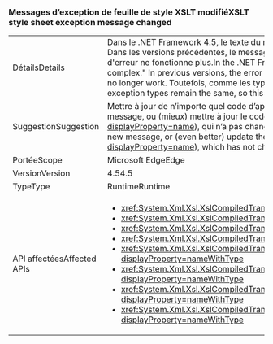 ### <a name="xslt-style-sheet-exception-message-changed"></a><span data-ttu-id="0a7a7-101">Messages d’exception de feuille de style XSLT modifié</span><span class="sxs-lookup"><span data-stu-id="0a7a7-101">XSLT style sheet exception message changed</span></span>

|   |   |
|---|---|
|<span data-ttu-id="0a7a7-102">Détails</span><span class="sxs-lookup"><span data-stu-id="0a7a7-102">Details</span></span>|<span data-ttu-id="0a7a7-103">Dans le .NET Framework 4.5, le texte du message d’erreur lorsqu’un fichier XSLT est trop complexe est &quot;la feuille de style est trop complexe.&quot; Dans les versions précédentes, le message d’erreur a été &quot;erreur de compilation XSLT.&quot; Le code d'application qui dépend du texte du message d'erreur ne fonctionne plus.</span><span class="sxs-lookup"><span data-stu-id="0a7a7-103">In the .NET Framework 4.5, the text of the error message when an XSLT file is too complex is &quot;The style sheet is too complex.&quot; In previous versions, the error message was &quot;XSLT compile error.&quot; Application code that depends on the text of the error message will no longer work.</span></span> <span data-ttu-id="0a7a7-104">Toutefois, comme les types d’exception restent les mêmes, cette modification ne devrait pas avoir d’impact réel.</span><span class="sxs-lookup"><span data-stu-id="0a7a7-104">However, the exception types remain the same, so this change should have no real impact.</span></span>|
|<span data-ttu-id="0a7a7-105">Suggestion</span><span class="sxs-lookup"><span data-stu-id="0a7a7-105">Suggestion</span></span>|<span data-ttu-id="0a7a7-106">Mettre à jour de n’importe quel code d’application, selon le message d’exception à partir de cette condition d’erreur pour attendre le nouveau message, ou (mieux) mettre à jour le code de façon à dépendre uniquement le type d’exception (<xref:System.Xml.Xsl.XsltException?displayProperty=name>), qui n’a pas changé.</span><span class="sxs-lookup"><span data-stu-id="0a7a7-106">Update any app code depending on the exception message from this error condition to expect the new message, or (even better) update the code to depend only on the exception type (<xref:System.Xml.Xsl.XsltException?displayProperty=name>), which has not changed.</span></span>|
|<span data-ttu-id="0a7a7-107">Portée</span><span class="sxs-lookup"><span data-stu-id="0a7a7-107">Scope</span></span>|<span data-ttu-id="0a7a7-108">Microsoft Edge</span><span class="sxs-lookup"><span data-stu-id="0a7a7-108">Edge</span></span>|
|<span data-ttu-id="0a7a7-109">Version</span><span class="sxs-lookup"><span data-stu-id="0a7a7-109">Version</span></span>|<span data-ttu-id="0a7a7-110">4.5</span><span class="sxs-lookup"><span data-stu-id="0a7a7-110">4.5</span></span>|
|<span data-ttu-id="0a7a7-111">Type</span><span class="sxs-lookup"><span data-stu-id="0a7a7-111">Type</span></span>|<span data-ttu-id="0a7a7-112">Runtime</span><span class="sxs-lookup"><span data-stu-id="0a7a7-112">Runtime</span></span>|
|<span data-ttu-id="0a7a7-113">API affectées</span><span class="sxs-lookup"><span data-stu-id="0a7a7-113">Affected APIs</span></span>|<ul><li><xref:System.Xml.Xsl.XslCompiledTransform.Load(System.String)?displayProperty=nameWithType></li><li><xref:System.Xml.Xsl.XslCompiledTransform.Load(System.Type)?displayProperty=nameWithType></li><li><xref:System.Xml.Xsl.XslCompiledTransform.Load(System.Xml.XmlReader)?displayProperty=nameWithType></li><li><xref:System.Xml.Xsl.XslCompiledTransform.Load(System.Xml.XPath.IXPathNavigable)?displayProperty=nameWithType></li><li><xref:System.Xml.Xsl.XslCompiledTransform.Load(System.Reflection.MethodInfo,System.Byte[],System.Type[])?displayProperty=nameWithType></li><li><xref:System.Xml.Xsl.XslCompiledTransform.Load(System.String,System.Xml.Xsl.XsltSettings,System.Xml.XmlResolver)?displayProperty=nameWithType></li><li><xref:System.Xml.Xsl.XslCompiledTransform.Load(System.Xml.XmlReader,System.Xml.Xsl.XsltSettings,System.Xml.XmlResolver)?displayProperty=nameWithType></li><li><xref:System.Xml.Xsl.XslCompiledTransform.Load(System.Xml.XPath.IXPathNavigable,System.Xml.Xsl.XsltSettings,System.Xml.XmlResolver)?displayProperty=nameWithType></li></ul>|

